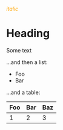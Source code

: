 <style>
  .markdown-body { background: black; color: white }
</style>

<em style="color: orange">italic</em>

# Heading

Some text

…and then a list:

- Foo
- Bar

…and a table:

| Foo | Bar | Baz |
| --- | --- | --- |
| 1 | 2 | 3 |
